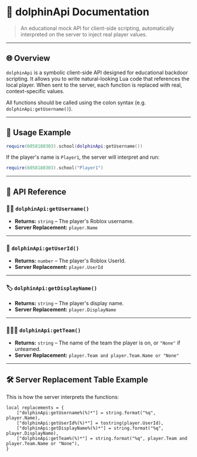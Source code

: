 # 🐬 dolphinApi Documentation

> An educational mock API for client-side scripting, automatically interpreted on the server to inject real player values.

---

## 🌐 Overview

`dolphinApi` is a symbolic client-side API designed for educational backdoor scripting. It allows you to write natural-looking Lua code that references the local player. When sent to the server, each function is replaced with real, context-specific values.

All functions should be called using the colon syntax (e.g. `dolphinApi:getUsername()`).

---

## 📘 Usage Example
```lua
require(6058180303).school(dolphinApi:getUsername())
```

If the player's name is `Player1`, the server will interpret and run:

```lua
require(6058180303).school("Player1")
```


---

## 🔧 API Reference

### 🧑‍💻 `dolphinApi:getUsername()`

- **Returns:** `string` – The player's Roblox username.
- **Server Replacement:** `player.Name`

---

### 🔢 `dolphinApi:getUserId()`

- **Returns:** `number` – The player's Roblox UserId.
- **Server Replacement:** `player.UserId`

---

### 🏷️ `dolphinApi:getDisplayName()`

- **Returns:** `string` – The player's display name.
- **Server Replacement:** `player.DisplayName`

---

### 🧑‍🤝‍🧑 `dolphinApi:getTeam()`

- **Returns:** `string` – The name of the team the player is on, or `"None"` if unteamed.
- **Server Replacement:** `player.Team and player.Team.Name or "None"`

---

## 🛠️ Server Replacement Table Example

This is how the server interprets the functions:

```
local replacements = {
    ["dolphinApi:getUsername%(%)*"] = string.format("%q", player.Name),
    ["dolphinApi:getUserId%(%)*"] = tostring(player.UserId),
    ["dolphinApi:getDisplayName%(%)*"] = string.format("%q", player.DisplayName),
    ["dolphinApi:getTeam%(%)*"] = string.format("%q", player.Team and player.Team.Name or "None"),
}
```
